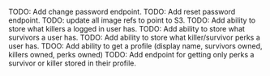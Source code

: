 TODO: Add change password endpoint.
TODO: Add reset password endpoint.
TODO: update all image refs to point to S3.
TODO: Add ability to store what killers a logged in user has.
TODO: Add ability to store what survivors a user has.
TODO: Add ability to store what killer/survivor perks a user has.
TDOO: Add ability to get a profile (display name, survivors owned, killers owned, perks owned)
TODO: Add endpoint for getting only perks a survivor or killer stored in their profile.
